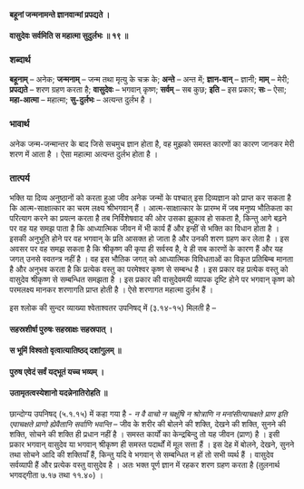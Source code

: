 #### बहूनां जन्मनामन्ते ज्ञानवान्मां प्रपद्यते ।
#### वासुदेवः सर्वमिति स महात्मा सुदुर्लभः ॥ १९ ॥

### शब्दार्थ

**बहूनाम्** – अनेक; **जन्मनाम्** – जन्म तथा मृत्यु के चक्र के; **अन्ते** – अन्त में; **ज्ञान-वान्** – ज्ञानी; **माम्** – मेरी; **प्रपद्यते** – शरण ग्रहण करता है; **वासुदेवः** – भगवान् कृष्ण; **सर्वम्** – सब कुछ; **इति** – इस प्रकार; **सः** – ऐसा; **महा-आत्मा** – महात्मा; **सु-दुर्लभः** – अत्यन्त दुर्लभ है ।

### भावार्थ

अनेक जन्म-जन्मान्तर के बाद जिसे सचमुच ज्ञान होता है, वह मुझको समस्त कारणों का कारण जानकर मेरी शरण में आता है । ऐसा महात्मा अत्यन्त दुर्लभ होता है ।

### तात्पर्य

भक्ति या दिव्य अनुष्ठानों को करता हुआ जीव अनेक जन्मों के पश्चात् इस दिव्यज्ञान को प्राप्त कर सकता है कि आत्म-साक्षात्कार का चरम लक्ष्य श्रीभगवान् हैं । आत्म-साक्षात्कार के प्रारम्भ में जब मनुष्य भौतिकता का परित्याग करने का प्रयत्न करता है तब निर्विशेषवाद की ओर उसका झुकाव हो सकता है, किन्तु आगे बढ़ने पर वह यह समझ पाता है कि आध्यात्मिक जीवन में भी कार्य हैं और इन्हीं से भक्ति का विधान होता है । इसकी अनुभूति होने पर वह भगवान् के प्रति आसक्त हो जाता है और उनकी शरण ग्रहण कर लेता है । इस अवसर पर वह समझ सकता है कि श्रीकृष्ण की कृपा ही सर्वस्व है, वे ही सब कारणों के कारण हैं और यह जगत् उनसे स्वतन्त्र नहीं है । वह इस भौतिक जगत् को आध्यात्मिक विविधताओं का विकृत प्रतिबिम्ब मानता है और अनुभव करता है कि प्रत्येक वस्तु का परमेश्वर कृष्ण से सम्बन्ध है । इस प्रकार वह प्रत्येक वस्तु को वासुदेव श्रीकृष्ण से सम्बन्धित समझता है । इस प्रकार की वासुदेवमयी व्यापक दृष्टि होने पर भगवान् कृष्ण को परमलक्ष्य मानकर शरणागति प्राप्त होती है । ऐसे शरणागत महात्मा दुर्लभ हैं ।

इस श्लोक की सुन्दर व्याख्या श्वेताश्वतर उपनिषद् में (३.१४-१५) मिलती है –

#### सहस्रशीर्षा पुरुषः सहस्राक्षः सहस्रपात् ।
#### स भूमिं विश्वतो वृत्वात्यातिष्ठद् दशांगुलम् ॥
#### पुरुष एवेदं सर्वं यद्भूतं यच्च भव्यम् ।
#### उतामृतत्वस्येशानो यदन्नेनातिरोहति ॥

छान्दोग्य उपनिषद् (५.१.१५) में कहा गया है - *न वै वाचो न चक्षूंषि न श्रोत्राणि न मनांसीत्याचक्षते प्राण इति एवाचक्षते प्राणो ह्येवैतानि सर्वाणि भवन्ति* – जीव के शरीर की बोलने की शक्ति, देखने की शक्ति, सुनने की शक्ति, सोचने की शक्ति ही प्रधान नहीं है । समस्त कार्यों का केन्द्रबिन्दु तो यह जीवन (प्राण) है । इसी प्रकार भगवान् वासुदेव या भगवान् श्रीकृष्ण ही समस्त पदार्थों में मूल सत्ता हैं । इस देह में बोलने, देखने, सुनने तथा सोचने आदि की शक्तियाँ हैं, किन्तु यदि वे भगवान् से सम्बन्धित न हों तो सभी व्यर्थ हैं । वासुदेव सर्वव्यापी हैं और प्रत्येक वस्तु वासुदेव है । अतः भक्त पूर्ण ज्ञान में रहकर शरण ग्रहण करता है (तुलनार्थ भगवद्गीता ७.१७ तथा ११.४०) ।